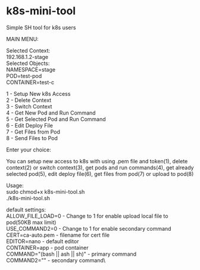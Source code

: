 # k8s-mini-tool
Simple SH tool for k8s users

MAIN MENU:

Selected Context:\
192.168.1.2-stage\
Selected Objects:\
NAMESPACE=stage\
POD=test-pod\
CONTAINER=test-c

1 - Setup New k8s Access\
2 - Delete Context\
3 - Switch Context\
4 - Get New Pod and Run Command\
5 - Get Selected Pod and Run Command\
6 - Edit Deploy File\
7 - Get Files from Pod\
8 - Send Files to Pod
 
Enter your choice:

You can setup new access to k8s with using .pem file and token(1), delete context(2) or switch context(3), get pods and run commands(4), get already selected pod(5), edit deploy file(6), get files from pod(7) or upload to pod(8)

Usage:\
sudo chmod+x k8s-mini-tool.sh\
./k8s-mini-tool.sh

default settings:\
ALLOW_FILE_LOAD=0 - Change to 1 for enable upload local file to pod(50KB max limit)\
USE_COMMAND2=0 - Change to 1 for enable secondary command\
CERT=ca-auto.pem - filename for cert file\
EDITOR=nano - default editor\
CONTAINER=app - pod container\
COMMAND="(bash || ash || sh)" - primary command\
COMMAND2="" - secondary command\
